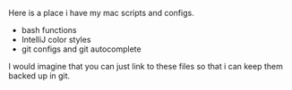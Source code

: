 Here is a place i have my mac scripts and configs.

* bash functions
* IntelliJ color styles
* git configs and git autocomplete

I would imagine that you can just link to these files so that i can keep them backed up in git.
